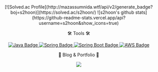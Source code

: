 <div align = center>
[![Solved.ac Profile](http://mazassumnida.wtf/api/v2/generate_badge?boj=s2hoon)](https://solved.ac/s2hoon/)
![s2hoon's github stats](https://github-readme-stats.vercel.app/api?username=s2hoon&show_icons=true)
</div>

<div align=center>
	<p>🛠 Tools 🛠</p>
</div>
<div align= center>
  <a href="https://www.java.com/" >
    <img src="https://img.shields.io/badge/Java-blue?logo=java" alt="Java Badge">
  </a>
  <a href="https://spring.io/" target="_blank">
    <img src="https://img.shields.io/badge/Spring-green?logo=spring" alt="Spring Badge">
  </a>
  <a href="https://spring.io/projects/spring-boot" target="_blank">
    <img src="https://img.shields.io/badge/Spring%20Boot-green?logo=spring" alt="Spring Boot Badge">
  </a>
  <a href="https://aws.amazon.com/" target="_blank">
    <img src="https://img.shields.io/badge/AWS-orange?logo=amazon-aws" alt="AWS Badge">
  </a>
</div>

<div align=center>
	<p>🎨 Blog & Portfolio 🎨</p>
</div>

<div align=center>
	<a href="https://velog.io/@s2hoon">
	  <img src="https://img.shields.io/badge/Blog-FF9800?style=flat&logo=Blogger&logoColor=white" />
	</a>
</div>


